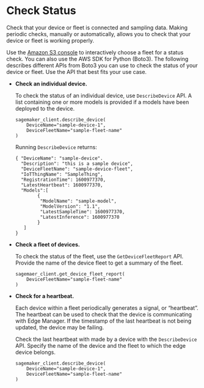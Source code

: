 # Check Status<a name="edge-device-fleet-check-status"></a>

Check that your device or fleet is connected and sampling data\. Making periodic checks, manually or automatically, allows you to check that your device or fleet is working properly\.

Use the [Amazon S3 console](https://console.aws.amazon.com/s3/) to interactively choose a fleet for a status check\. You can also use the AWS SDK for Python \(Boto3\)\. The following describes different APIs from Boto3 you can use to check the status of your device or fleet\. Use the API that best fits your use case\.
+ **Check an individual device\.**

  To check the status of an individual device, use `DescribeDevice` API\. A list containing one or more models is provided if a models have been deployed to the device\.

  ```
  sagemaker_client.describe_device(
      DeviceName="sample-device-1",
      DeviceFleetName="sample-fleet-name"
  )
  ```

  Running `DescribeDevice` returns:

  ```
  { "DeviceName": "sample-device".
    "Description": "this is a sample device",
    "DeviceFleetName": "sample-device-fleet",
    "IoTThingName": "SampleThing",
    "RegistrationTime": 1600977370,
    "LatestHeartbeat": 1600977370,
    "Models":[
          {
           "ModelName": "sample-model", 
           "ModelVersion": "1.1",
           "LatestSampleTime": 1600977370,
           "LatestInference": 1600977370 
          }
     ]
  }
  ```
+ **Check a fleet of devices\.**

  To check the status of the fleet, use the `GetDeviceFleetReport` API\. Provide the name of the device fleet to get a summary of the fleet\.

  ```
  sagemaer_client.get_device_fleet_report(
      DeviceFleetName="sample-fleet-name"
  )
  ```
+ **Check for a heartbeat\.**

  Each device within a fleet periodically generates a signal, or “heartbeat”\. The heartbeat can be used to check that the device is communicating with Edge Manager\. If the timestamp of the last heartbeat is not being updated, the device may be failing\.

  Check the last heartbeat with made by a device with the `DescribeDevice` API\. Specify the name of the device and the fleet to which the edge device belongs\.

  ```
  sagemaker_client.describe_device(
      DeviceName="sample-device-1",
      DeviceFleetName="sample-fleet-name"
  )
  ```